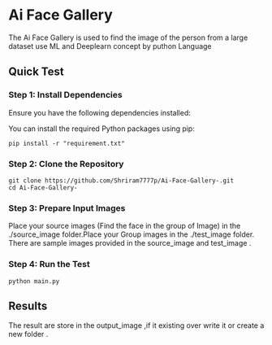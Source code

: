 # Ai Face Gallery 
 The Ai Face Gallery is used to find the image of the person from a large dataset use ML and Deeplearn concept by puthon Language
## Quick Test

### Step 1: Install Dependencies

Ensure you have the following dependencies installed:

You can install the required Python packages using pip:
```
pip install -r "requirement.txt"
```
### Step 2: Clone the Repository
```
git clone https://github.com/Shriram7777p/Ai-Face-Gallery-.git
cd Ai-Face-Gallery-
```
### Step 3: Prepare Input Images

Place your source images (Find the face in the group of Image) in the ./source_image folder.Place your Group images in the ./test_image folder. There are sample images provided in the source_image and test_image .

### Step 4: Run the Test
```
python main.py
```

## Results

The result are store in the output_image ,if it existing over write it or create a new folder .